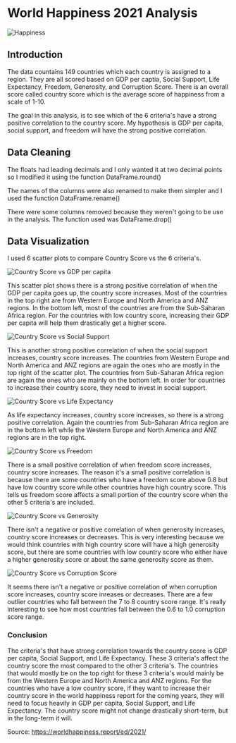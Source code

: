 # World Happiness 2021 Analysis

![Happiness](https://user-images.githubusercontent.com/60836219/148882932-28fb6663-a1ea-4470-8feb-f97acbdbf652.jpeg)

## Introduction

The data countains 149 countries which each country is assigned to a region. They are all scored based on GDP per captia, Social Support, Life Expectancy, Freedom, Generosity, and Corruption Score. There is an overall score called country score which is the average score of happiness from a scale of 1-10.

The goal in this analysis, is to see which of the 6 criteria's have a strong positive correlation to the country score. My hypothesis is GDP per capita, social support, and freedom will have the strong positive correlation.

## Data Cleaning

The floats had leading decimals and I only wanted it at two decimal points so I modified it using the function DataFrame.round()

The names of the columns were also renamed to make them simpler and I used the function DataFrame.rename()

There were some columns removed because they weren't going to be use in the analysis. The function used was DataFrame.drop()

## Data Visualization

I used 6 scatter plots to compare Country Score vs the 6 criteria's. 

![Country Score vs GDP per capita](https://user-images.githubusercontent.com/60836219/149058897-184c59f2-1589-43ce-ab85-cb4d4391e6d8.png)

This scatter plot shows there is a strong positive correlation of when the GDP per capita goes up, the country score increases. Most of the countries in the top right are from Western Europe and North America and ANZ regions. In the bottom left, most of the countries are from the Sub-Saharan Africa region. For the countries with low country score, increasing their GDP per capita will help them drastically get a higher score.

![Country Score vs Social Support](https://user-images.githubusercontent.com/60836219/149060004-416c1cec-00ee-4a6c-8933-397735a6f12f.png)

This is another strong positive correlation of when the social support increases, country score increases. The countries from Western Europe and North America and ANZ regions are again the ones who are mostly in the top right of the scatter plot. The countries from Sub-Saharan Africa region are again the ones who are mainly on the bottom left. In order for countries to increase their country score, they need to invest in social support.

![Country Score vs Life Expectancy](https://user-images.githubusercontent.com/60836219/149060896-9e1fa978-42db-42e2-9b42-2b424669d2e1.png)

As life expectancy increases, country score increases, so there is a strong positive correlation. Again the countries from Sub-Saharan Africa region are in the bottom left while the Western Europe and North America and ANZ regions are in the top right.

![Country Score vs Freedom](https://user-images.githubusercontent.com/60836219/149062150-eff0ef1b-e78f-421a-b3f8-e41552a4a8f9.png)

There is a small positive correlation of when freedom score increases, country score increases. The reason it's a small positive correlation is because there are some countries who have a freedom score above 0.8 but have low country score while other countries have high country score. This tells us freedom score affects a small portion of the country score when the other 5 criteria's are included.

![Country Score vs Generosity](https://user-images.githubusercontent.com/60836219/149063030-280d77bf-28ab-4788-946f-2c353ada80de.png)

There isn't a negative or positive correlation of when generosity increases, country score increases or decreases. This is very interesting because we would think countries with high country score will have a high generosity score, but there are some countries with low country score who either have a higher generosity score or about the same generosity score as them.

![Country Score vs Corruption Score](https://user-images.githubusercontent.com/60836219/149064224-34b24c7a-52d5-4dbb-b19c-eb01983dee1d.png)

It seems there isn't a negative or positive correlation of when corruption score increases, country score inreases or decreases. There are a few outlier countries who fall between the 7 to 8 country score range. It's really interesting to see how most countries fall between the 0.6 to 1.0 corruption score range.

### Conclusion

The criteria's that have strong correlation towards the country score is GDP per capita, Social Support, and Life Expectancy. These 3 criteria's affect the country score the most compared to the other 3 criteria's. The countries that would mostly be on the top right for these 3 criteria's would mainly be from the Western Europe and North America and ANZ regions. For the countries who have a low country score, if they want to increase their country score in the world happiness report for the coming years, they will need to focus heavily in GDP per capita, Social Support, and Life Expectancy. The country score might not change drastically short-term, but in the long-term it will.



Source: https://worldhappiness.report/ed/2021/
